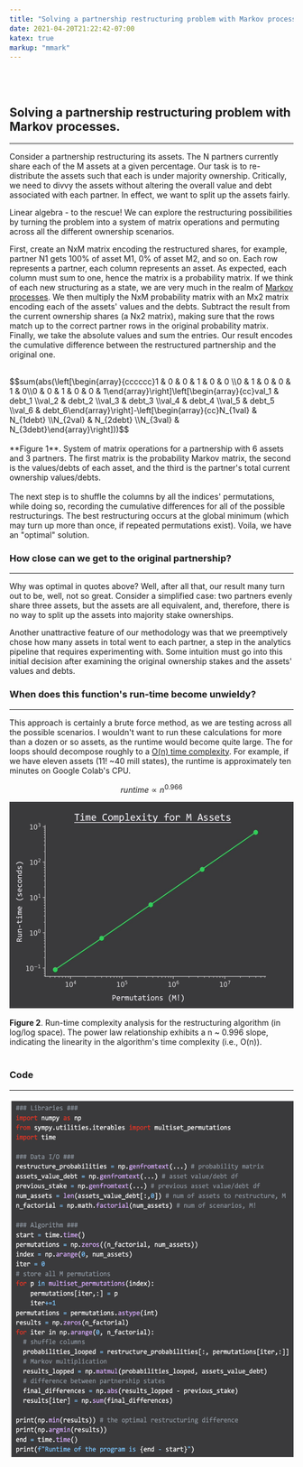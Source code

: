 ```yaml
---
title: "Solving a partnership restructuring problem with Markov processes."
date: 2021-04-20T21:22:42-07:00
katex: true
markup: "mmark"
---
```


<br><br>

## Solving a partnership restructuring problem with Markov processes.

---

Consider a partnership restructuring its assets. The N partners currently share each of the M assets at a given percentage. Our task is to re-distribute the assets such that each is under majority ownership. Critically, we need to divvy the assets without altering the overall value and debt associated with each partner. In effect, we want to split up the assets fairly.

Linear algebra - to the rescue!  We can explore the restructuring possibilities by turning the problem into a system of matrix operations and permuting across all the different  ownership scenarios.

First, create an NxM matrix encoding the restructured shares, for example, partner N1 gets 100% of asset M1, 0% of asset M2, and so on. Each row represents a partner, each column represents an asset. As expected, each column must sum to one, hence the matrix is a probability matrix. If we think of each new structuring as a state, we are very much in the realm of [Markov processes](https://en.wikipedia.org/wiki/Markov_decision_process). We then multiply the NxM probability matrix with an Mx2 matrix encoding each of the assets' values and the debts. Subtract the result from the current ownership shares (a Nx2 matrix), making sure that the rows match up to the correct partner rows in the original probability matrix. Finally, we take the absolute values and sum the entries. Our result encodes the cumulative difference between the restructured partnership and the original one.
<br><br>
<div>$$sum(abs(\left[\begin{array}{cccccc}1 & 0 & 0 & 1 & 0 & 0 \\0 & 1 & 0 & 0 & 1 & 0\\0 & 0 & 1 & 0 & 0 & 1\end{array}\right]\left[\begin{array}{cc}val_1 & debt_1 \\val_2 & debt_2 \\val_3 & debt_3 \\val_4 & debt_4 \\val_5 & debt_5 \\val_6 & debt_6\end{array}\right]-\left[\begin{array}{cc}N_{1val} & N_{1debt}  \\N_{2val} & N_{2debt} \\N_{3val} & N_{3debt}\end{array}\right]))$$</div>
<br>
**Figure 1**. System of matrix operations for a partnership with 6 assets and 3 partners. The first matrix is the probability Markov matrix, the second is the values/debts of each asset, and the third is the partner's total current ownership values/debts.   
<br><br>
The next step is to shuffle the columns by all the indices' permutations, while doing so, recording the cumulative differences for all of the possible restructurings. The best restructuring occurs at the global minimum (which may turn up more than once, if repeated permutations exist). Voila, we have an "optimal" solution.

### How close can we get to the original partnership?

---

Why was optimal in quotes above? Well, after all that, our result many turn out to be, well, not so great. Consider a simplified case: two partners evenly share three assets, but the assets are all equivalent, and, therefore, there is no way to split up the assets into majority stake ownerships.

Another unattractive feature of our methodology was that we preemptively chose how many assets in total went to each partner, a step in the analytics pipeline that requires experimenting with. Some intuition must go into this initial decision after examining the original ownership stakes and the assets' values and debts.

### When does this function's run-time become unwieldy?

---

This approach is certainly a brute force method, as we are testing across all the possible scenarios. I wouldn't want to run these calculations for more than a dozen or so assets, as the runtime would become quite large. The for loops should decompose roughly to a [O(n) time complexity](http://web.mit.edu/16.070/www/lecture/big_o.pdf). For example, if we have eleven assets (11! ~40 mill states), the runtime is approximately ten minutes on Google Colab's CPU.

$$runtime \propto n^{0.966}$$

<p align="center"> <img src="/posts/assets-runtime.png"/ width = "550" height = "366"> </p>

**Figure 2**. Run-time complexity analysis for the restructuring algorithm (in log/log space). The power law relationship exhibits a n ~ 0.996 slope, indicating the linearity in the algorithm's time complexity (i.e., O(n)).
<br><br>
### Code

---

<p align="center"> <img src="/posts/assets-code.png"/ width = "550" height = "636"> </p>

